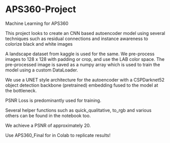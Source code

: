# APS360-Project
Machine Learning for APS360

This project looks to create an CNN based autoencoder model using several techniques such as residual connections and instance awareness to colorize black and white images

A landscape dataset from kaggle is used for the same. We pre-process images to 128 x 128 with padding or crop, and use the LAB color space. The pre-processed image is saved as a numpy array which is used to train the model using a custom DataLoader. 

We use a UNET style architecture for the autoencoder with a CSPDarknet52 object detection backbone (pretrained) embedding fused to the model at the bottleneck. 

PSNR Loss is predominantly used for training.

Several helper functions such as quick_qualitative, to_rgb and various others can be found in the notebook too.

We achieve a PSNR of approximately 20.

Use APS360_Final for in Colab to replicate results! 
